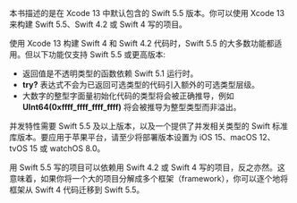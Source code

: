 本书描述的是在 Xcode 13 中默认包含的 Swift 5.5 版本。你可以使用 Xcode 13 来构建 Swift 5.5、Swift 4.2 或 Swift 4 写的项目。

使用 Xcode 13 构建 Swift 4 和 Swift 4.2 代码时，Swift 5.5 的大多数功能都适用。但以下功能仅支持 Swift 5.5 或更高版本:

* 返回值是不透明类型的函数依赖 Swift 5.1 运行时。
* **try?** 表达式不会为已返回可选类型的代码引入额外的可选类型层级。
* 大数字的整型字面量初始化代码的类型将会被正确推导，例如 **UInt64(0xffff_ffff_ffff_ffff)** 将会被推导为整型类型而非溢出。

并发特性需要 Swift 5.5 及以上版本，以及一个提供了并发相关类型的 Swift 标准库版本。要应用于苹果平台，请至少将部署版本设置为 iOS 15、macOS 12、tvOS 15 或 watchOS 8.0。

用 Swift 5.5 写的项目可以依赖用 Swift 4.2 或 Swift 4 写的项目，反之亦然。这意味着，如果你将一个大的项目分解成多个框架（framework），你可以逐个地将框架从 Swift 4 代码迁移到 Swift 5.5。
